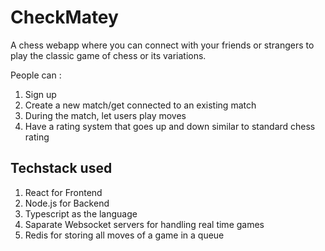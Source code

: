 # CheckMatey

A chess webapp where you can connect with your friends or strangers to play the classic game of chess or its variations.

People can :

1. Sign up
2. Create a new match/get connected to an existing match
3. During the match, let users play moves
4. Have a rating system that goes up and down similar to standard chess rating

## Techstack used

1. React for Frontend
2. Node.js for Backend
3. Typescript as the language
4. Saparate Websocket servers for handling real time games
5. Redis for storing all moves of a game in a queue
